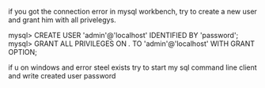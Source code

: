 if you got the connection error in mysql workbench, try to create a new user and grant him with all privelegys.

mysql> CREATE USER 'admin'@'localhost' IDENTIFIED BY 'password';
mysql> GRANT ALL PRIVILEGES ON _._ TO 'admin'@'localhost' WITH GRANT OPTION;

if u on windows and error steel exists try to start my sql command line client and write created user password
